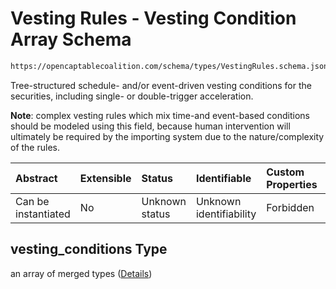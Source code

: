 # Vesting Rules - Vesting Condition Array Schema

```txt
https://opencaptablecoalition.com/schema/types/VestingRules.schema.json#/properties/vesting_conditions
```

Tree-structured schedule- and/or event-driven vesting conditions for the securities, including single- or double-trigger acceleration.

**Note**: complex vesting rules which mix time-and event-based conditions should be modeled using this field, because human intervention will ultimately be required by the importing system due to the nature/complexity of the rules.

| Abstract            | Extensible | Status         | Identifiable            | Custom Properties | Additional Properties | Access Restrictions | Defined In                                                                                      |
| :------------------ | :--------- | :------------- | :---------------------- | :---------------- | :-------------------- | :------------------ | :---------------------------------------------------------------------------------------------- |
| Can be instantiated | No         | Unknown status | Unknown identifiability | Forbidden         | Allowed               | none                | [VestingRules.schema.json*](../../schema/types/VestingRules.schema.json "open original schema") |

## vesting_conditions Type

an array of merged types ([Details](vestingrules-properties-vesting-rules---vesting-condition-array-items.md))
